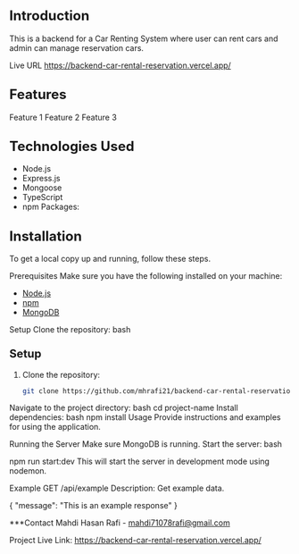 ## <span style="font-size: 24px;">Introduction</span>
This is a backend for a Car Renting System where user can rent cars and admin can manage reservation cars.

Live URL
https://backend-car-rental-reservation.vercel.app/

## <span style="font-size: 24px;">Features</span>
Feature 1
Feature 2
Feature 3

## <span style="font-size: 24px;">Technologies Used</span>
- Node.js
- Express.js
- Mongoose
- TypeScript
- npm Packages:
## <span style="font-size: 24px;">Installation</span>
To get a local copy up and running, follow these steps.

Prerequisites
Make sure you have the following installed on your machine:
- [Node.js](https://nodejs.org/en/)
- [npm](https://www.npmjs.com/)
- [MongoDB](https://www.mongodb.com/)

Setup
Clone the repository:
bash
### <span style="font-size: 20px;">Setup</span>
1. Clone the repository:
   ```bash
   git clone https://github.com/mhrafi21/backend-car-rental-reservation.git
Navigate to the project directory:
bash
cd project-name
Install dependencies:
bash
npm install
Usage
Provide instructions and examples for using the application.

Running the Server
Make sure MongoDB is running.
Start the server:
bash

npm run start:dev
This will start the server in development mode using nodemon.

Example
GET /api/example
Description: Get example data.

{
  "message": "This is an example response"
}

***Contact
Mahdi Hasan Rafi - mahdi71078rafi@gmail.com

Project Live Link: https://backend-car-rental-reservation.vercel.app/

